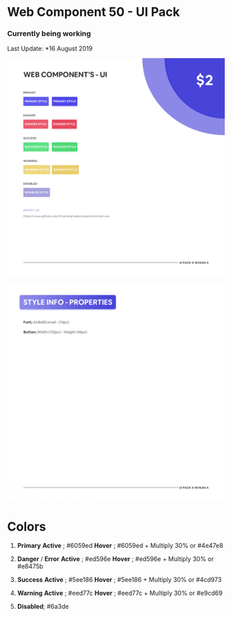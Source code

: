 # Web Component 50 - UI Pack

### Currently being working

Last Update: *16 August 2019

![TUX](https://github.com/ikhsansdq/webcomponents/blob/master/KISSEMI.png)

![TUX](https://github.com/ikhsansdq/webcomponents/blob/master/Second.png)

# Colors

1. **Primary**
   **Active** ; #6059ed
   **Hover**  ; #6059ed + Multiply 30% or #4e47e8
  
2. **Danger** / **Error**
   **Active** ; #ed596e
   **Hover**  ; #ed596e + Multiply 30% or #e8475b
  
3. **Success**
   **Active** ; #5ee186
   **Hover**  ; #5ee186 + Multiply 30% or #4cd973
   
4. **Warning**
   **Active** ; #eed77c
   **Hover**  ; #eed77c + Multiply 30% or #e9cd69

5. **Disabled**; #6a3de
